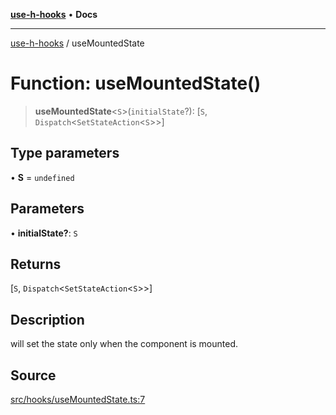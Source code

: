 [**use-h-hooks**](../README.md) • **Docs**

***

[use-h-hooks](../globals.md) / useMountedState

# Function: useMountedState()

> **useMountedState**\<`S`\>(`initialState`?): [`S`, `Dispatch`\<`SetStateAction`\<`S`\>\>]

## Type parameters

• **S** = `undefined`

## Parameters

• **initialState?**: `S`

## Returns

[`S`, `Dispatch`\<`SetStateAction`\<`S`\>\>]

## Description

will set the state only when the component is mounted.

## Source

[src/hooks/useMountedState.ts:7](https://github.com/AhmadHddad/use-h-hooks/blob/daa6dd045ddcb2443f6d50fe7685055eb57611b7/src/hooks/useMountedState.ts#L7)
